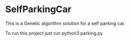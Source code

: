 # SelfParkingCar
This is a Genetic algorithm solution for a self parking car. 

To run this project just run python3 parking.py

